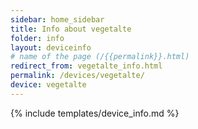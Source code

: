 ```yaml
---
sidebar: home_sidebar
title: Info about vegetalte
folder: info
layout: deviceinfo
# name of the page (/{{permalink}}.html)
redirect_from: vegetalte_info.html
permalink: /devices/vegetalte/
device: vegetalte
---
```

{% include templates/device_info.md %}
